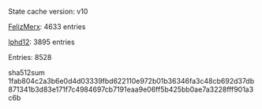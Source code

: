State cache version: v10

[FelizMerx](https://github.com/FelizMerx): 4633 entries

[lphd12](https://github.com/lphd12): 3895 entries

Entries: 8528

sha512sum 1fab804c2a3b6e0d4d03339fbd622110e972b01b36346fa3c48cb692d37db871341b3d83e171f7c4984697cb7191eaa9e06ff5b425bb0ae7a3228fff901a3c6b
